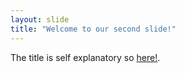 ```yaml
---
layout: slide
title: "Welcome to our second slide!"
---
```

The title is self explanatory so [here!](https://www.thefreedictionary.com/2nd).
